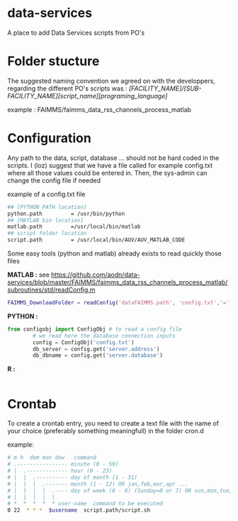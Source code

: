 data-services
=============
A place to add Data Services scripts from PO's


# Folder stucture

The suggested naming convention we agreed on with the developpers, regarding the different PO's scripts was :
*[FACILITY_NAME]/[SUB-FACILITY_NAME]_[script_name]_[programing_language]*

example :
FAIMMS/faimms_data_rss_channels_process_matlab

# Configuration

Any path to the data, script, database ... should not be hard coded in the scripts. I (loz) suggest that we have a file called for example config.txt where all those values could be entered in. Then, the sys-admin can change the config file if needed

example of a config.txt file
```bash
## [PYTHON PATH location]
python.path			= /usr/bin/python
## [MATLAB bin location]
matlab.path			=/usr/local/bin/matlab
## script folder location
script.path			= /usr/local/bin/AUV/AUV_MATLAB_CODE
```
Some easy tools (python and matlab) already exists to read quickly those files

**MATLAB :**
see
https://github.com/aodn/data-services/blob/master/FAIMMS/faimms_data_rss_channels_process_matlab/subroutines/std/readConfig.m
```matlab
FAIMMS_DownloadFolder = readConfig('dataFAIMMS.path', 'config.txt','=');
```

**PYTHON :**
```python
from configobj import ConfigObj # to read a config file
        # we read here the database connection inputs
        config = ConfigObj('config.txt')            
        db_server = config.get('server.address')
        db_dbname = config.get('server.database')
```        
       
**R :**
```r
```

# Crontab

To create a crontab entry, you need to create a text file with the name of your choice (preferably something meaningfull) in the folder cron.d

example:
```bash
# m h  dom mon dow   command
# .---------------- minute (0 - 59)
# |  .------------- hour (0 - 23)
# |  |  .---------- day of month (1 - 31)
# |  |  |  .------- month (1 - 12) OR jan,feb,mar,apr ...
# |  |  |  |  .---- day of week (0 - 6) (Sunday=0 or 7) OR sun,mon,tue,wed,thu,fri,sat
# |  |  |  |  |
# *  *  *  *  * user-name  command to be executed
0 22  * * *  $username  script.path/script.sh
```
